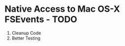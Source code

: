 Native Access to Mac OS-X FSEvents - TODO
=========================================

1. Cleanup Code
1. Better Testing
